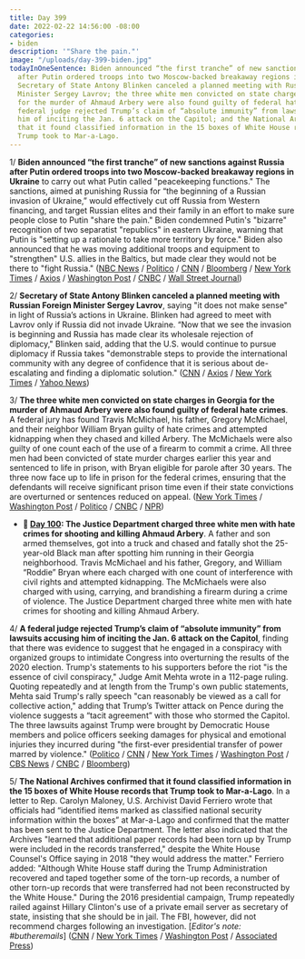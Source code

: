 ```yaml
---
title: Day 399
date: 2022-02-22 14:56:00 -08:00
categories:
- biden
description: '"Share the pain."'
image: "/uploads/day-399-biden.jpg"
todayInOneSentence: Biden announced “the first tranche” of new sanctions against Russia
  after Putin ordered troops into two Moscow-backed breakaway regions in Ukraine;
  Secretary of State Antony Blinken canceled a planned meeting with Russian Foreign
  Minister Sergey Lavrov; the three white men convicted on state charges in Georgia
  for the murder of Ahmaud Arbery were also found guilty of federal hate crimes; a
  federal judge rejected Trump’s claim of “absolute immunity” from lawsuits accusing
  him of inciting the Jan. 6 attack on the Capitol; and the National Archives confirmed
  that it found classified information in the 15 boxes of White House records that
  Trump took to Mar-a-Lago.
---
```


1/ **Biden announced “the first tranche” of new sanctions against Russia after Putin ordered troops into two Moscow-backed breakaway regions in Ukraine** to carry out what Putin called "peacekeeping functions." The sanctions, aimed at punishing Russia for “the beginning of a Russian invasion of Ukraine,” would effectively cut off Russia from Western financing, and target Russian elites and their family in an effort to make sure people close to Putin "share the pain." Biden condemned Putin's "bizarre" recognition of two separatist "republics" in eastern Ukraine, warning that Putin is "setting up a rationale to take more territory by force." Biden also announced that he was moving additional troops and equipment to "strengthen" U.S. allies in the Baltics, but made clear they would not be there to "fight Russia." ([NBC News](https://www.nbcnews.com/politics/white-house/biden-address-russian-move-ukraine-sanctions-loom-rcna17207) / [Politico](https://www.politico.com/news/2022/02/22/u-s-sanctions-russia-ukraine-invasion-00010733) / [CNN](https://www.cnn.com/2022/02/22/politics/biden-invasion-sanctions/index.html) / [Bloomberg](https://www.bloomberg.com/news/articles/2022-02-22/biden-amps-up-russia-sanctions-saying-ukraine-invasion-underway?srnd=premium&sref=MIBMEEoj) / [New York Times](https://www.nytimes.com/2022/02/22/world/europe/biden-russia-sanctions.html) / [Axios](https://www.axios.com/biden-ukraine-putin-invasion-remarks-2ab0a1a0-134a-4115-8618-8379fcca49ba.html) / [Washington Post](https://www.washingtonpost.com/world/2022/02/22/russia-ukraine-updates/) / [CNBC](https://www.cnbc.com/2022/02/22/biden-says-us-will-sanction-russian-financial-firms-sovereign-debt-and-individuals-after-ukraine-incursion.html) / [Wall Street Journal](https://www.wsj.com/livecoverage/russia-ukraine-latest-news))

2/ **Secretary of State Antony Blinken canceled a planned meeting with Russian Foreign Minister Sergey Lavrov**, saying "it does not make sense" in light of Russia’s actions in Ukraine. Blinken had agreed to meet with Lavrov only if Russia did not invade Ukraine. “Now that we see the invasion is beginning and Russia has made clear its wholesale rejection of diplomacy," Blinken said, adding that the U.S. would continue to pursue diplomacy if Russia takes "demonstrable steps to provide the international community with any degree of confidence that it is serious about de-escalating and finding a diplomatic solution." ([CNN](https://www.cnn.com/2022/02/22/politics/blinken-cancels-lavrov-meeting/index.html) / [Axios](https://www.axios.com/blinken-cancels-lavrov-meeting-ukraine-invasion-d64f5208-b803-49d1-815e-af324d53fa7b.html) / [New York Times](https://www.nytimes.com/live/2022/02/22/world/russia-ukraine-biden-putin/blinken-cancels-meeting-with-his-russian-counterpart) / [Yahoo News](https://news.yahoo.com/u-top-diplomat-blinken-cancels-220614073.html))

3/ **The three white men convicted on state charges in Georgia for the murder of Ahmaud Arbery were also found guilty of federal hate crimes**. A federal jury has found Travis McMichael, his father, Gregory McMichael, and their neighbor William Bryan guilty of hate crimes and attempted kidnapping when they chased and killed Arbery. The McMichaels were also guilty of one count each of the use of a firearm to commit a crime. All three men had been convicted of state murder charges earlier this year and sentenced to life in prison, with Bryan eligible for parole after 30 years. The three now face up to life in prison for the federal crimes, ensuring that the defendants will receive significant prison time even if their state convictions are overturned or sentences reduced on appeal. ([New York Times](https://www.nytimes.com/live/2022/02/22/us/ahmaud-arbery-verdict#gregory-mcmichael-travis-mcmichael-william-bryan) / [Washington Post](https://www.washingtonpost.com/national-security/2022/02/22/arbery-verdict-hate-crimes/) / [Politico](https://www.politico.com/news/2022/02/22/three-men-convicted-of-arbery-murder-found-guilty-of-federal-hate-crimes-00010644) / [CNBC](https://www.cnbc.com/2022/02/22/guilty-verdict-in-federal-hate-crime-trial-in-ahmaud-arberys-death.html) / [NPR](https://www.npr.org/2022/02/22/1082225480/ahmaud-arbery-hate-crimes))

* **📌 [Day 100](https://whatthefuckjusthappenedtoday.com/2021/04/29/day-100/#3-the-justice-department-charged-thr): The Justice Department charged three white men with hate crimes for shooting and killing Ahmaud Arbery**. A father and son armed themselves, got into a truck and chased and fatally shot the 25-year-old Black man after spotting him running in their Georgia neighborhood. Travis McMichael and his father, Gregory, and William “Roddie” Bryan where each charged with one count of interference with civil rights and attempted kidnapping. The McMichaels were also charged with using, carrying, and brandishing a firearm during a crime of violence. The Justice Department charged three white men with hate crimes for shooting and killing Ahmaud Arbery.

4/ **A federal judge rejected Trump’s claim of “absolute immunity” from lawsuits accusing him of inciting the Jan. 6 attack on the Capitol**, finding that there was evidence to suggest that he engaged in a conspiracy with organized groups to intimidate Congress into overturning the results of the 2020 election. Trump's statements to his supporters before the riot "is the essence of civil conspiracy," Judge Amit Mehta wrote in a 112-page ruling. Quoting repeatedly and at length from the Trump's own public statements, Mehta said Trump's rally speech "can reasonably be viewed as a call for collective action," adding that Trump’s Twitter attack on Pence during the violence suggests a “tacit agreement” with those who stormed the Capitol. The three lawsuits against Trump were brought by Democratic House members and police officers seeking damages for physical and emotional injuries they incurred during "the first-ever presidential transfer of power marred by violence." ([Politico](https://www.politico.com/news/2022/02/18/trump-january-6-lawsuit-00010249) / [CNN](https://www.cnn.com/2022/02/18/politics/trump-giuliani-swalwell-january-6-lawsuit/index.html) / [New York Times](https://www.nytimes.com/2022/02/18/us/politics/civil-suits-trump-jan-6.html) / [Washington Post](https://www.washingtonpost.com/dc-md-va/2022/02/18/jan6-trump-lawsuit/) / [CBS News](https://www.cbsnews.com/news/trump-january-6-lawsuits-damages/) / [CNBC](https://www.cnbc.com/2022/02/18/trump-loses-fight-to-toss-lawsuit-accusing-him-of-sparking-jan-6-capitol-riot.html) / [Bloomberg](https://www.bloomberg.com/news/articles/2022-02-18/trump-fails-to-get-house-lawsuit-over-capitol-riot-thrown-out?sref=MIBMEEoj))

5/ **The National Archives confirmed that it found classified information in the 15 boxes of White House records that Trump took to Mar-a-Lago**. In a letter to Rep. Carolyn Maloney, U.S. Archivist David Ferriero wrote that officials had “identified items marked as classified national security information within the boxes” at Mar-a-Lago and confirmed that the matter has been sent to the Justice Department. The letter also indicated that the Archives "learned that additional paper records had been torn up by Trump were included in the records transferred," despite the White House Counsel's Office saying in 2018 "they would address the matter." Ferriero added: "Although White House staff during the Trump Administration recovered and taped together some of the torn-up records, a number of other torn-up records that were transferred had not been reconstructed by the White House." During the 2016 presidential campaign, Trump repeatedly railed against Hillary Clinton's use of a private email server as secretary of state, insisting that she should be in jail. The FBI, however, did not recommend charges following an investigation. \[*Editor's note: #butheremails*\] ([CNN](https://www.cnn.com/2022/02/18/politics/national-archives-trump-department-of-justice/index.html) / [New York Times](https://www.nytimes.com/2022/02/18/us/politics/trump-archives-white-house.html) / [Washington Post](https://www.washingtonpost.com/national-security/2022/02/18/archives-classified-mar-a-lago/) / [Associated Press](https://apnews.com/article/donald-trump-mar-a-lago-national-security-9c1f6dca7e3e8073ee029604c8253a5c))